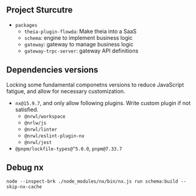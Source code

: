 ## Project Sturcutre

- `packages`
    - `theia-plugin-flowda`: Make theia into a SaaS
    - `schema`: engine to implement business logic
    - `gateway`: gateway to manage business logic
    - `gateway-trpc-server`: gateway API definitions

## Dependencies versions

Locking some fundamental componetns versions to reduce JavaScript fatigue, and allow for necessary customization.

- `nx@15.9.7`, and only allow following plugins. Write custom plugin if not satisfied.
    - `@nrwl/workspace`
    - `@nrlw/js`
    - `@nrwl/linter`
    - `@nrwl/eslint-plugin-nx`
    - `@nrwl/jest`
- `@pnpm/lockfile-types@^5.0.0`, `pnpm@7.33.7`

## Debug nx

`node --inspect-brk ./node_modules/nx/bin/nx.js run schema:build --skip-nx-cache`
